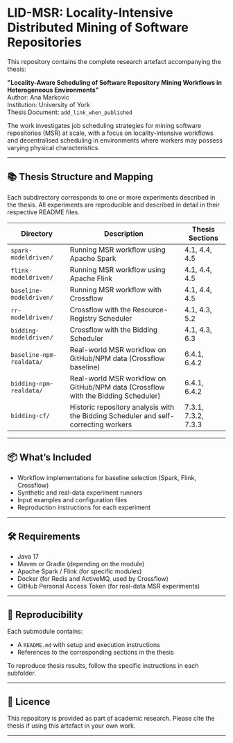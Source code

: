 # LID-MSR: Locality-Intensive Distributed Mining of Software Repositories

This repository contains the complete research artefact accompanying the thesis:

**"Locality-Aware Scheduling of Software Repository Mining Workflows in Heterogeneous Environments"**  
Author: Ana Markovic  
Institution: University of York  
Thesis Document: `add_link_when_published`

The work investigates job scheduling strategies for mining software repositories (MSR) at scale, with a focus on locality-intensive workflows and decentralised scheduling in environments where workers may possess varying physical characteristics.

---

## 📚 Thesis Structure and Mapping

Each subdirectory corresponds to one or more experiments described in the thesis. All experiments are reproducible and described in detail in their respective README files.

| Directory                    | Description                                                                        | Thesis Sections                        |
|-----------------------------|-------------------------------------------------------------------------------------|----------------------------------------|
| `spark-modeldriven/`        | Running MSR workflow using Apache Spark                                             | 4.1, 4.4, 4.5                          |
| `flink-modeldriven/`        | Running MSR workflow using Apache Flink                                             | 4.1, 4.4, 4.5                          |
| `baseline-modeldriven/`     | Running MSR workflow with Crossflow                                                 | 4.1, 4.4, 4.5                          |
| `rr-modeldriven/`           | Crossflow with the Resource-Registry Scheduler                                      | 4.1, 4.3, 5.2                          |
| `bidding-modeldriven/`      | Crossflow with the Bidding Scheduler                                                | 4.1, 4.3, 6.3                          |
| `baseline-npm-realdata/`    | Real-world MSR workflow on GitHub/NPM data (Crossflow baseline)                     | 6.4.1, 6.4.2                           |
| `bidding-npm-realdata/`     | Real-world MSR workflow on GitHub/NPM data (Crossflow with the Bidding Scheduler)   | 6.4.1, 6.4.2                           |
| `bidding-cf/`               | Historic repository analysis with the Bidding Scheduler and self-correcting workers | 7.3.1, 7.3.2, 7.3.3                    |

---

## 📦 What’s Included

- Workflow implementations for baseline selection (Spark, Flink, Crossflow)
- Synthetic and real-data experiment runners
- Input examples and configuration files
- Reproduction instructions for each experiment

---

## 🛠 Requirements

- Java 17
- Maven or Gradle (depending on the module)
- Apache Spark / Flink (for specific modules)
- Docker (for Redis and ActiveMQ, used by Crossflow)
- GitHub Personal Access Token (for real-data MSR experiments)

---

## 🧪 Reproducibility

Each submodule contains:
- A `README.md` with setup and execution instructions 
- References to the corresponding sections in the thesis

To reproduce thesis results, follow the specific instructions in each subfolder.

---

## 📜 Licence

This repository is provided as part of academic research. Please cite the thesis if using this artefact in your own work.

---
